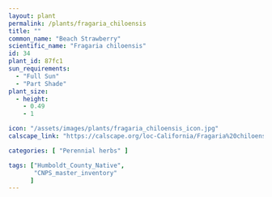 ```yaml
---
layout: plant                                                              
permalink: /plants/fragaria_chiloensis
title: ""
common_name: "Beach Strawberry"
scientific_name: "Fragaria chiloensis"
id: 34
plant_id: 87fc1
sun_requirements:
  - "Full Sun"
  - "Part Shade"
plant_size:
  - height: 
    - 0.49
    - 1

icon: "/assets/images/plants/fragaria_chiloensis_icon.jpg" 
calscape_link: "https://calscape.org/loc-California/Fragaria%20chiloensis%20(Beach%20Strawberry)"

categories: [ "Perennial herbs" ]

tags: ["Humboldt_County_Native",
       "CNPS_master_inventory"
      ]
---
```


